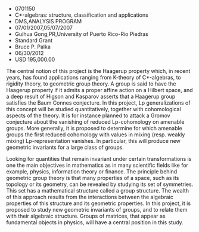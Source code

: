
* 0701150
* C*-algebras: structure, classification and applications
* DMS,ANALYSIS PROGRAM
* 07/01/2007,05/07/2007
* Guihua Gong,PR,University of Puerto Rico-Rio Piedras
* Standard Grant
* Bruce P. Palka
* 06/30/2012
* USD 195,000.00

The central notion of this project is the Haagerup property which, in recent
years, has found applications ranging from K-theory of C*-algebras, to rigidity
theory, to geometric group theory. A group is said to have the Haagerup property
if it admits a proper affine action on a Hilbert space, and a deep result of
Higson and Kasparov asserts that a Haagerup group satisfies the Baum Connes
conjecture. In this project, Lp generalizations of this concept will be studied
quantitatively, together with cohomological aspects of the theory. It is for
instance planned to attack a Gromov conjecture about the vanishing of reduced
Lp-cohomology on amenable groups. More generally, it is proposed to determine
for which amenable groups the first reduced cohomology with values in mixing
(resp. weakly mixing) Lp-representation vanishes. In particular, this will
produce new geometric invariants for a large class of groups.

Looking for quantities that remain invariant under certain transformations is
one the main objectives in mathematics as in many scientific fields like for
example, physics, information theory or finance. The principle behind geometric
group theory is that many properties of a space, such as its topology or its
geometry, can be revealed by studying its set of symmetries. This set has a
mathematical structure called a group structure. The wealth of this approach
results from the interactions between the algebraic properties of this structure
and its geometric properties. In this project, it is proposed to study new
geometric invariants of groups, and to relate them with their algebraic
structure. Groups of matrices, that appear as fundamental objects in physics,
will have a central position in this study.
